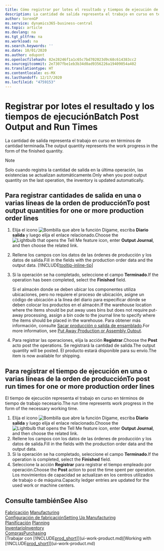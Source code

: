 ```yaml
---
title: Cómo registrar por lotes el resultado y tiempos de ejecución de producción | Documentos de Microsoft
description: La cantidad de salida representa el trabajo en curso en términos de cantidad terminada.
author: SorenGP
ms.service: dynamics365-business-central
ms.topic: article
ms.devlang: na
ms.tgt_pltfrm: na
ms.workload: na
ms.search.keywords: ''
ms.date: 10/01/2020
ms.author: edupont
ms.openlocfilehash: 82e28246f1a1c65c7bd702023d9c68c614383cc2
ms.sourcegitcommit: 2e7307fbe1eb3b34d0ad9356226a19409054a402
ms.translationtype: HT
ms.contentlocale: es-MX
ms.lasthandoff: 12/17/2020
ms.locfileid: "4759153"
---
```

# <a name="batch-post-output-and-run-times"></a><span data-ttu-id="c3707-103">Registrar por lotes el resultado y los tiempos de ejecución</span><span class="sxs-lookup"><span data-stu-id="c3707-103">Batch Post Output and Run Times</span></span>
<span data-ttu-id="c3707-104">La cantidad de salida representa el trabajo en curso en términos de cantidad terminada.</span><span class="sxs-lookup"><span data-stu-id="c3707-104">The output quantity represents the work progress in the form of the finished quantity.</span></span>  

> [!NOTE]
> <span data-ttu-id="c3707-105">Solo cuando registra la cantidad de salida en la última operación, las existencias se actualizan automáticamente.</span><span class="sxs-lookup"><span data-stu-id="c3707-105">Only when you post output quantity on the last operation, the inventory is updated automatically.</span></span>  

## <a name="to-post-output-quantities-for-one-or-more-production-order-lines"></a><span data-ttu-id="c3707-106">Para registrar cantidades de salida en una o varias líneas de la orden de producción</span><span class="sxs-lookup"><span data-stu-id="c3707-106">To post output quantities for one or more production order lines</span></span>
1. <span data-ttu-id="c3707-107">Elija el icono ![Bombilla que abre la función Dígame](media/ui-search/search_small.png "Dígame qué desea hacer"), escriba **Diario salida** y luego elija el enlace relacionado.</span><span class="sxs-lookup"><span data-stu-id="c3707-107">Choose the ![Lightbulb that opens the Tell Me feature](media/ui-search/search_small.png "Tell me what you want to do") icon, enter **Output Journal**, and then choose the related link.</span></span>  
2. <span data-ttu-id="c3707-108">Rellene los campos con los datos de las órdenes de producción y los datos de salida.</span><span class="sxs-lookup"><span data-stu-id="c3707-108">Fill in the fields with the production order data and the output data.</span></span> [!INCLUDE[tooltip-inline-tip](includes/tooltip-inline-tip_md.md)]
3. <span data-ttu-id="c3707-109">Si la operación se ha completado, seleccione el campo **Terminado**.</span><span class="sxs-lookup"><span data-stu-id="c3707-109">If the operation has been completed, select the **Finished** field.</span></span>  

    <span data-ttu-id="c3707-110">Si el almacén donde se deben ubicar los componentes utiliza ubicaciones, pero no requiere el proceso de ubicación,  asigne un código de ubicación a la línea del diario para especificar dónde se deben colocar los productos en el almacén.</span><span class="sxs-lookup"><span data-stu-id="c3707-110">If the warehouse location where the items should be put away uses bins but does not require put-away processing,  assign a bin code to the journal line to specify where the items should be placed in the warehouse.</span></span> <span data-ttu-id="c3707-111">Para obtener más información, consulte [Sacar producción o salida de ensamblado](warehouse-how-to-put-away-production-output.md).</span><span class="sxs-lookup"><span data-stu-id="c3707-111">For more information, see [Put Away Production or Assembly Output](warehouse-how-to-put-away-production-output.md).</span></span>  

4. <span data-ttu-id="c3707-112">Para registrar las operaciones, elija la acción **Registrar**.</span><span class="sxs-lookup"><span data-stu-id="c3707-112">Choose the **Post** acto post the operations.</span></span> <span data-ttu-id="c3707-113">Se registrará la cantidad de salida.</span><span class="sxs-lookup"><span data-stu-id="c3707-113">The output quantity will be posted.</span></span> <span data-ttu-id="c3707-114">El producto estará disponible para su envío.</span><span class="sxs-lookup"><span data-stu-id="c3707-114">The item is now available for shipping.</span></span>  

## <a name="to-post-run-times-for-one-or-more-production-order-lines"></a><span data-ttu-id="c3707-115">Para registrar el tiempo de ejecución en una o varias líneas de la orden de producción</span><span class="sxs-lookup"><span data-stu-id="c3707-115">To post run times for one or more production order lines</span></span>
<span data-ttu-id="c3707-116">El tiempo de ejecución representa el trabajo en curso en términos de tiempo de trabajo necesario.</span><span class="sxs-lookup"><span data-stu-id="c3707-116">The run time represents work progress in the form of the necessary working time.</span></span>    

1.  <span data-ttu-id="c3707-117">Elija el icono ![Bombilla que abre la función Dígame](media/ui-search/search_small.png "Dígame qué desea hacer"), escriba **Diario salida** y luego elija el enlace relacionado.</span><span class="sxs-lookup"><span data-stu-id="c3707-117">Choose the ![Lightbulb that opens the Tell Me feature](media/ui-search/search_small.png "Tell me what you want to do") icon, enter **Output Journal**, and then choose the related link.</span></span>  
2. <span data-ttu-id="c3707-118">Rellene los campos con los datos de las órdenes de producción y los datos de salida.</span><span class="sxs-lookup"><span data-stu-id="c3707-118">Fill in the fields with the production order data and the output data.</span></span>  
3.  <span data-ttu-id="c3707-119">Si la operación se ha completado, seleccione el campo **Terminado**.</span><span class="sxs-lookup"><span data-stu-id="c3707-119">If the operation is completed, select the **Finished** field.</span></span>  
4. <span data-ttu-id="c3707-120">Seleccione la acción **Registrar** para registrar el tiempo empleado por operación.</span><span class="sxs-lookup"><span data-stu-id="c3707-120">Choose the **Post** action to post the time spent per operation.</span></span> <span data-ttu-id="c3707-121">Los movimientos de capacidad se actualizan en los centros utilizados de trabajo o de máquina.</span><span class="sxs-lookup"><span data-stu-id="c3707-121">Capacity ledger entries are updated for the used work or machine centers.</span></span>

## <a name="see-also"></a><span data-ttu-id="c3707-122">Consulte también</span><span class="sxs-lookup"><span data-stu-id="c3707-122">See Also</span></span>  
<span data-ttu-id="c3707-123">[Fabricación](production-manage-manufacturing.md)  </span><span class="sxs-lookup"><span data-stu-id="c3707-123">[Manufacturing](production-manage-manufacturing.md)  </span></span>  
[<span data-ttu-id="c3707-124">Configuración de fabricación</span><span class="sxs-lookup"><span data-stu-id="c3707-124">Setting Up Manufacturing</span></span>](production-configure-production-processes.md)  
<span data-ttu-id="c3707-125">[Planificación](production-planning.md)    </span><span class="sxs-lookup"><span data-stu-id="c3707-125">[Planning](production-planning.md)    </span></span>  
[<span data-ttu-id="c3707-126">Inventario</span><span class="sxs-lookup"><span data-stu-id="c3707-126">Inventory</span></span>](inventory-manage-inventory.md)  
[<span data-ttu-id="c3707-127">Compras</span><span class="sxs-lookup"><span data-stu-id="c3707-127">Purchasing</span></span>](purchasing-manage-purchasing.md)  
<span data-ttu-id="c3707-128">[Trabajar con [!INCLUDE[prod_short](includes/prod_short.md)]](ui-work-product.md)</span><span class="sxs-lookup"><span data-stu-id="c3707-128">[Working with [!INCLUDE[prod_short](includes/prod_short.md)]](ui-work-product.md)</span></span>
